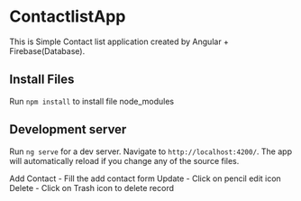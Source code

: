 # ContactlistApp
This is Simple Contact list application created by Angular + Firebase(Database).

## Install Files
Run `npm install` to install file node_modules


## Development server

Run `ng serve` for a dev server. Navigate to `http://localhost:4200/`. The app will automatically reload if you change any of the source files.


Add Contact - Fill the add contact form
Update - Click on pencil edit icon
Delete - Click on Trash icon to delete record
